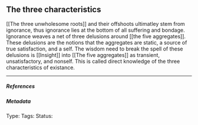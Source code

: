 ## The three characteristics  # 

[[The three unwholesome roots]] and their offshoots ultimatley stem from ignorance, thus ignorance lies at the bottom of all suffering and bondage. Ignorance weaves a net of three delusions around [[the five aggregates]]. These delusions are the notions that the aggregates are static, a source of true satisfaction, and a self. The wisdom need to break the spell of these delusions is [[Insight]] into [[The five aggregates]] as transient, unsatisfactory, and nonself. This is called direct knowledge of the three characteristics of existance.

___

##### References


##### Metadata
Type: 
Tags:
Status: 